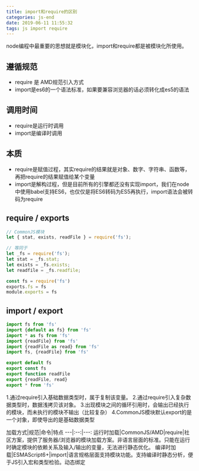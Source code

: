 ```yaml
---
title: import和require的区别
categories: js-end
date: 2019-06-11 11:55:32
tags: js import require
---
```


node编程中最重要的思想就是模块化，import和require都是被模块化所使用。

## 遵循规范
+ require 是 AMD规范引入方式
+ import是es6的一个语法标准，如果要兼容浏览器的话必须转化成es5的语法
<!-- more -->
## 调用时间
+ require是运行时调用
+ import是编译时调用

## 本质
+ require是赋值过程，其实require的结果就是对象、数字、字符串、函数等，再把require的结果赋值给某个变量
+ import是解构过程，但是目前所有的引擎都还没有实现import，我们在node中使用babel支持ES6，也仅仅是将ES6转码为ES5再执行，import语法会被转码为require

## require / exports
```javascript
// CommonJS模块
let { stat, exists, readFile } = require('fs');

// 等同于
let _fs = require('fs');
let stat = _fs.stat;
let exists = _fs.exists;
let readfile = _fs.readfile;

const fs = require('fs')
exports.fs = fs
module.exports = fs
```

## import / export
```javascript
import fs from 'fs'
import {default as fs} from 'fs'
import * as fs from 'fs'
import {readFile} from 'fs'
import {readFile as read} from 'fs'
import fs, {readFile} from 'fs'

export default fs
export const fs
export function readFile
export {readFile, read}
export * from 'fs'
```

1.通过require引入基础数据类型时，属于复制该变量。
2.通过require引入复杂数据类型时，数据浅拷贝该对象。
3.出现模块之间的循环引用时，会输出已经执行的模块，而未执行的模块不输出（比较复杂）
4.CommonJS模块默认export的是一个对象，即使导出的是基础数据类型

加载方式|规范|命令|特点
---|:--:|---:
运行时加载|CommonJS/AMD|require|社区方案，提供了服务器/浏览器的模块加载方案。非语言层面的标准。只能在运行时确定模块的依赖关系及输入/输出的变量，无法进行静态优化。
编译时加载|ESMAScript6+|import|语言规格层面支持模块功能。支持编译时静态分析，便于JS引入宏和类型检验。动态绑定